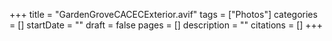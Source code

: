 +++
title = "GardenGroveCACECExterior.avif"
tags = ["Photos"]
categories = []
startDate = ""
draft = false
pages = []
description = ""
citations = []
+++
